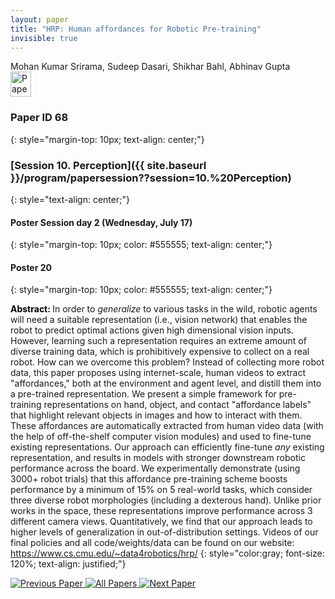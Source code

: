 ```yaml
---
layout: paper
title: "HRP: Human affordances for Robotic Pre-training"
invisible: true
---
```

<div class="paper-authors">
<div class="paper-author-box">
    <div class="paper-author-name">Mohan Kumar Srirama, Sudeep Dasari, Shikhar Bahl, Abhinav Gupta</div>
    <div class="paper-author-uni"></div>
</div>

</div><div class="paper-pdf">
                <div> <a href="https://enriquecoronadozu.github.io/rssproceedings2024/rss20/p068.pdf"><img src="{{ site.baseurl }}/images/paper_link.png" alt="Paper Website" width = "33"  height = "40"/></a> </div>
                </div>

### Paper ID 68
{: style="margin-top: 10px; text-align: center;"}

### [Session 10. Perception]({{ site.baseurl }}/program/papersession??session=10.%20Perception)
{: style="text-align: center;"}

#### Poster Session day 2 (Wednesday, July 17)
{: style="margin-top: 10px; color: #555555; text-align: center;"}

#### Poster 20
{: style="margin-top: 10px; color: #555555; text-align: center;"}

<b style="color: black;">Abstract: </b>In order to *generalize* to various tasks in the wild, robotic agents will need a suitable representation (i.e., vision network) that enables the robot to predict optimal actions given high dimensional vision inputs. However, learning such a representation requires an extreme amount of diverse training data, which is prohibitively expensive to collect on a real robot. How can we overcome this problem? Instead of collecting more robot data, this paper proposes using internet-scale, human videos to extract "affordances," both at the environment and agent level, and distill them into a pre-trained representation. We present a simple framework for pre-training representations on hand, object, and contact "affordance labels" that highlight relevant objects in images and how to interact with them. These affordances are automatically extracted from human video data (with the help of off-the-shelf computer vision modules) and used to fine-tune existing representations. Our approach can efficiently fine-tune *any* existing representation, and results in models with stronger downstream robotic performance across the board. We experimentally demonstrate (using 3000+ robot trials) that this affordance pre-training scheme boosts performance by a minimum of 15% on 5 real-world tasks, which consider three diverse robot morphologies (including a dexterous hand). Unlike prior works in the space, these representations improve performance across 3 different camera views. Quantitatively, we find that our approach leads to higher levels of generalization in out-of-distribution settings. Videos of our final policies and all code/weights/data can be found on our website: https://www.cs.cmu.edu/~data4robotics/hrp/
{: style="color:gray; font-size: 120%; text-align: justified;"}


<div class="paper-menu">
<a href="{{ site.baseurl }}/program/papers/067/"> <img src="{{ site.baseurl }}/images/previous_paper_icon.png" alt="Previous Paper" title="Previous Paper"/> </a>
<a href="{{ site.baseurl }}/program/papers"><img src="{{ site.baseurl }}/images/overview_icon.png" alt="All Papers" title="All Papers"/> </a>
<a href="{{ site.baseurl }}/program/papers/069/"> <img src="{{ site.baseurl }}/images/next_paper_icon.png" alt="Next Paper" title="Next Paper"/> </a>

</div>

